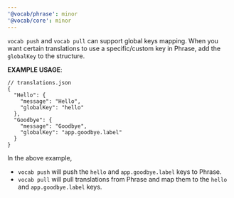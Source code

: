 ```yaml
---
'@vocab/phrase': minor
'@vocab/core': minor
---
```


`vocab push` and `vocab pull` can support global keys mapping. When you want certain translations to use a specific/custom key in Phrase, add the `globalKey` to the structure.

**EXAMPLE USAGE**:

```jsonc
// translations.json
{
  "Hello": {
    "message": "Hello",
    "globalKey": "hello"
  },
  "Goodbye": {
    "message": "Goodbye",
    "globalKey": "app.goodbye.label"
  }
}
```

In the above example,

- `vocab push` will push the `hello` and `app.goodbye.label` keys to Phrase.
- `vocab pull` will pull translations from Phrase and map them to the `hello` and `app.goodbye.label` keys.
